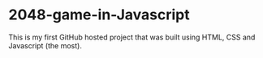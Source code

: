 # 2048-game-in-Javascript
This is my first GitHub hosted project that was built using HTML, CSS and Javascript (the most).
